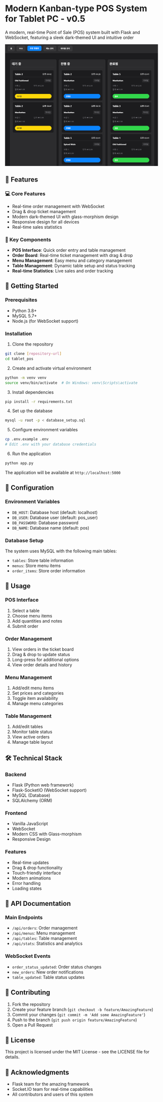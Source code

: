 # Modern Kanban-type POS System for Tablet PC - v0.5

A modern, real-time Point of Sale (POS) system built with Flask and WebSocket, featuring a sleek dark-themed UI and intuitive order 

![alt text](image.png)

## 🌟 Features

### 💻 Core Features
- Real-time order management with WebSocket
- Drag & drop ticket management
- Modern dark-themed UI with glass-morphism design
- Responsive design for all devices
- Real-time sales statistics

### 🎯 Key Components
- **POS Interface**: Quick order entry and table management
- **Order Board**: Real-time ticket management with drag & drop
- **Menu Management**: Easy menu and category management
- **Table Management**: Dynamic table setup and status tracking
- **Real-time Statistics**: Live sales and order tracking

## 🚀 Getting Started

### Prerequisites
- Python 3.8+
- MySQL 5.7+
- Node.js (for WebSocket support)

### Installation

1. Clone the repository

```bash
git clone [repository-url]
cd tablet_pos
```

2. Create and activate virtual environment

```bash
python -m venv venv
source venv/bin/activate  # On Windows: venv\Scripts\activate
```

3. Install dependencies

```bash
pip install -r requirements.txt
```

4. Set up the database

```bash
mysql -u root -p < database_setup.sql
```

5. Configure environment variables

```bash
cp .env.example .env
# Edit .env with your database credentials
```

6. Run the application

```bash
python app.py
```

The application will be available at `http://localhost:5000`

## 🔧 Configuration

### Environment Variables
- `DB_HOST`: Database host (default: localhost)
- `DB_USER`: Database user (default: pos_user)
- `DB_PASSWORD`: Database password
- `DB_NAME`: Database name (default: pos)

### Database Setup
The system uses MySQL with the following main tables:
- `tables`: Store table information
- `menus`: Store menu items
- `order_items`: Store order information

## 📱 Usage

### POS Interface
1. Select a table
2. Choose menu items
3. Add quantities and notes
4. Submit order

### Order Management
1. View orders in the ticket board
2. Drag & drop to update status
3. Long-press for additional options
4. View order details and history

### Menu Management
1. Add/edit menu items
2. Set prices and categories
3. Toggle item availability
4. Manage menu categories

### Table Management
1. Add/edit tables
2. Monitor table status
3. View active orders
4. Manage table layout

## 🛠 Technical Stack

### Backend
- Flask (Python web framework)
- Flask-SocketIO (WebSocket support)
- MySQL (Database)
- SQLAlchemy (ORM)

### Frontend
- Vanilla JavaScript
- WebSocket
- Modern CSS with Glass-morphism
- Responsive Design

### Features
- Real-time updates
- Drag & drop functionality
- Touch-friendly interface
- Modern animations
- Error handling
- Loading states

## 📝 API Documentation

### Main Endpoints
- `/api/orders`: Order management
- `/api/menus`: Menu management
- `/api/tables`: Table management
- `/api/stats`: Statistics and analytics

### WebSocket Events
- `order_status_updated`: Order status changes
- `new_orders`: New order notifications
- `table_updated`: Table status updates

## 🤝 Contributing

1. Fork the repository
2. Create your feature branch (`git checkout -b feature/AmazingFeature`)
3. Commit your changes (`git commit -m 'Add some AmazingFeature'`)
4. Push to the branch (`git push origin feature/AmazingFeature`)
5. Open a Pull Request

## 📜 License

This project is licensed under the MIT License - see the LICENSE file for details.

## 🙏 Acknowledgments

- Flask team for the amazing framework
- Socket.IO team for real-time capabilities
- All contributors and users of this system
